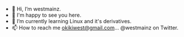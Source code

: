 - 👋 Hi, I’m westmainz.
- 👀 I'm happy to see you here.
- 🌱 I’m currently learning Linux and it's derivatives.
- 📫 How to reach me 
okikiwest@gmail.com...
@westmainz on Twitter.

<!---
westmainz/westmainz is a ✨ special ✨ repository because its `README.md` (this file) appears on your GitHub profile.
You can click the Preview link to take a look at your changes.
--->
